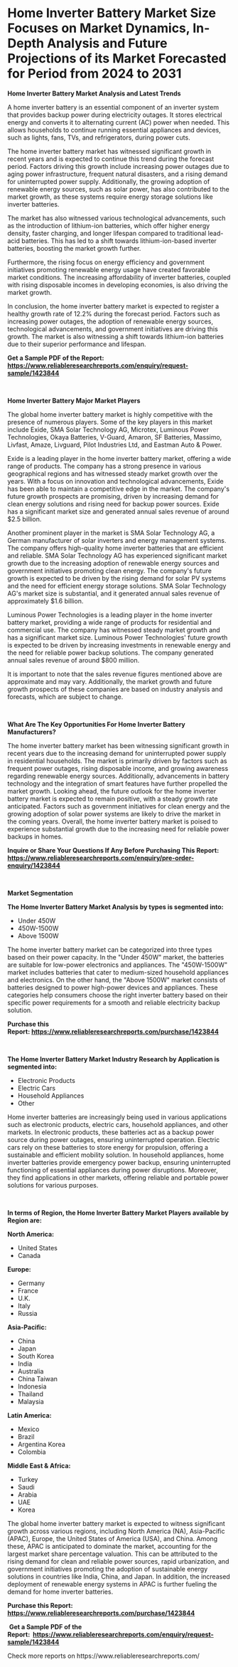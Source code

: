 <p><h1>Home Inverter Battery Market Size Focuses on Market Dynamics, In-Depth Analysis and Future Projections of its Market Forecasted for Period from 2024 to 2031</h1></p><p><strong>Home Inverter Battery Market Analysis and Latest Trends</strong></p>
<p><p>A home inverter battery is an essential component of an inverter system that provides backup power during electricity outages. It stores electrical energy and converts it to alternating current (AC) power when needed. This allows households to continue running essential appliances and devices, such as lights, fans, TVs, and refrigerators, during power cuts.</p><p>The home inverter battery market has witnessed significant growth in recent years and is expected to continue this trend during the forecast period. Factors driving this growth include increasing power outages due to aging power infrastructure, frequent natural disasters, and a rising demand for uninterrupted power supply. Additionally, the growing adoption of renewable energy sources, such as solar power, has also contributed to the market growth, as these systems require energy storage solutions like inverter batteries.</p><p>The market has also witnessed various technological advancements, such as the introduction of lithium-ion batteries, which offer higher energy density, faster charging, and longer lifespan compared to traditional lead-acid batteries. This has led to a shift towards lithium-ion-based inverter batteries, boosting the market growth further.</p><p>Furthermore, the rising focus on energy efficiency and government initiatives promoting renewable energy usage have created favorable market conditions. The increasing affordability of inverter batteries, coupled with rising disposable incomes in developing economies, is also driving the market growth.</p><p>In conclusion, the home inverter battery market is expected to register a healthy growth rate of 12.2% during the forecast period. Factors such as increasing power outages, the adoption of renewable energy sources, technological advancements, and government initiatives are driving this growth. The market is also witnessing a shift towards lithium-ion batteries due to their superior performance and lifespan.</p></p>
<p><strong>Get a Sample PDF of the Report:&nbsp; <a href="https://www.reliableresearchreports.com/enquiry/request-sample/1423844">https://www.reliableresearchreports.com/enquiry/request-sample/1423844</a></strong></p>
<p>&nbsp;</p>
<p><strong>Home Inverter Battery Major Market Players</strong></p>
<p><p>The global home inverter battery market is highly competitive with the presence of numerous players. Some of the key players in this market include Exide, SMA Solar Technology AG, Microtex, Luminous Power Technologies, Okaya Batteries, V-Guard, Amaron, SF Batteries, Massimo, Livfast, Amaze, Livguard, Pilot Industries Ltd, and Eastman Auto & Power.</p><p>Exide is a leading player in the home inverter battery market, offering a wide range of products. The company has a strong presence in various geographical regions and has witnessed steady market growth over the years. With a focus on innovation and technological advancements, Exide has been able to maintain a competitive edge in the market. The company's future growth prospects are promising, driven by increasing demand for clean energy solutions and rising need for backup power sources. Exide has a significant market size and generated annual sales revenue of around $2.5 billion.</p><p>Another prominent player in the market is SMA Solar Technology AG, a German manufacturer of solar inverters and energy management systems. The company offers high-quality home inverter batteries that are efficient and reliable. SMA Solar Technology AG has experienced significant market growth due to the increasing adoption of renewable energy sources and government initiatives promoting clean energy. The company's future growth is expected to be driven by the rising demand for solar PV systems and the need for efficient energy storage solutions. SMA Solar Technology AG's market size is substantial, and it generated annual sales revenue of approximately $1.6 billion.</p><p>Luminous Power Technologies is a leading player in the home inverter battery market, providing a wide range of products for residential and commercial use. The company has witnessed steady market growth and has a significant market size. Luminous Power Technologies' future growth is expected to be driven by increasing investments in renewable energy and the need for reliable power backup solutions. The company generated annual sales revenue of around $800 million.</p><p>It is important to note that the sales revenue figures mentioned above are approximate and may vary. Additionally, the market growth and future growth prospects of these companies are based on industry analysis and forecasts, which are subject to change.</p></p>
<p>&nbsp;</p>
<p><strong>What Are The Key Opportunities For Home Inverter Battery Manufacturers?</strong></p>
<p><p>The home inverter battery market has been witnessing significant growth in recent years due to the increasing demand for uninterrupted power supply in residential households. The market is primarily driven by factors such as frequent power outages, rising disposable income, and growing awareness regarding renewable energy sources. Additionally, advancements in battery technology and the integration of smart features have further propelled the market growth. Looking ahead, the future outlook for the home inverter battery market is expected to remain positive, with a steady growth rate anticipated. Factors such as government initiatives for clean energy and the growing adoption of solar power systems are likely to drive the market in the coming years. Overall, the home inverter battery market is poised to experience substantial growth due to the increasing need for reliable power backups in homes.</p></p>
<p><strong>Inquire or Share Your Questions If Any Before Purchasing This Report: <a href="https://www.reliableresearchreports.com/enquiry/pre-order-enquiry/1423844">https://www.reliableresearchreports.com/enquiry/pre-order-enquiry/1423844</a></strong></p>
<p>&nbsp;</p>
<p><strong>Market Segmentation</strong></p>
<p><strong>The Home Inverter Battery Market Analysis by types is segmented into:</strong></p>
<p><ul><li>Under 450W</li><li>450W-1500W</li><li>Above 1500W</li></ul></p>
<p><p>The home inverter battery market can be categorized into three types based on their power capacity. In the "Under 450W" market, the batteries are suitable for low-power electronics and appliances. The "450W-1500W" market includes batteries that cater to medium-sized household appliances and electronics. On the other hand, the "Above 1500W" market consists of batteries designed to power high-power devices and appliances. These categories help consumers choose the right inverter battery based on their specific power requirements for a smooth and reliable electricity backup solution.</p></p>
<p><strong>Purchase this Report:&nbsp;<a href="https://www.reliableresearchreports.com/purchase/1423844">https://www.reliableresearchreports.com/purchase/1423844</a></strong></p>
<p>&nbsp;</p>
<p><strong>The Home Inverter Battery Market Industry Research by Application is segmented into:</strong></p>
<p><ul><li>Electronic Products</li><li>Electric Cars</li><li>Household Appliances</li><li>Other</li></ul></p>
<p><p>Home inverter batteries are increasingly being used in various applications such as electronic products, electric cars, household appliances, and other markets. In electronic products, these batteries act as a backup power source during power outages, ensuring uninterrupted operation. Electric cars rely on these batteries to store energy for propulsion, offering a sustainable and efficient mobility solution. In household appliances, home inverter batteries provide emergency power backup, ensuring uninterrupted functioning of essential appliances during power disruptions. Moreover, they find applications in other markets, offering reliable and portable power solutions for various purposes.</p></p>
<p>&nbsp;</p>
<p><strong>In terms of Region, the Home Inverter Battery Market Players available by Region are:</strong></p>
<p>
    <p> <strong> North America: </strong>
        <ul>
            <li>United States</li>
            <li>Canada</li>
        </ul>
        </p> 
    <p> <strong> Europe: </strong>
        <ul>
            <li>Germany</li>
            <li>France</li>
            <li>U.K.</li>
            <li>Italy</li>
            <li>Russia</li>
        </ul>
        </p> 
    <p> <strong> Asia-Pacific: </strong>
        <ul>
            <li>China</li>
            <li>Japan</li>
            <li>South Korea</li>
            <li>India</li>
            <li>Australia</li>
            <li>China Taiwan</li>
            <li>Indonesia</li>
            <li>Thailand</li>
            <li>Malaysia</li>
        </ul>
        </p> 
    <p> <strong> Latin America: </strong>
        <ul>
            <li>Mexico</li>
            <li>Brazil</li>
            <li>Argentina Korea</li>
            <li>Colombia</li>
        </ul>
        </p> 
    <p> <strong> Middle East & Africa: </strong>
        <ul>
            <li>Turkey</li>
            <li>Saudi</li>
            <li>Arabia</li>
            <li>UAE</li>
            <li>Korea</li>
        </ul>
    </p>
    </p>
<p><p>The global home inverter battery market is expected to witness significant growth across various regions, including North America (NA), Asia-Pacific (APAC), Europe, the United States of America (USA), and China. Among these, APAC is anticipated to dominate the market, accounting for the largest market share percentage valuation. This can be attributed to the rising demand for clean and reliable power sources, rapid urbanization, and government initiatives promoting the adoption of sustainable energy solutions in countries like India, China, and Japan. In addition, the increased deployment of renewable energy systems in APAC is further fueling the demand for home inverter batteries.</p></p>
<p><strong>Purchase this Report: <a href="https://www.reliableresearchreports.com/purchase/1423844">https://www.reliableresearchreports.com/purchase/1423844</a></strong></p>
<p>&nbsp;<strong>Get a Sample PDF of the Report:&nbsp;&nbsp;<a href="https://www.reliableresearchreports.com/enquiry/request-sample/1423844">https://www.reliableresearchreports.com/enquiry/request-sample/1423844</a></strong></p>
<p><strong></strong></p>
<p>Check more reports on https://www.reliableresearchreports.com/</p>